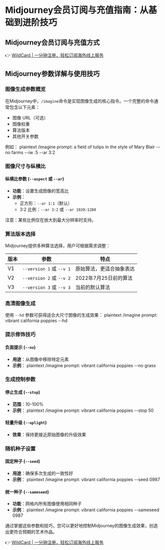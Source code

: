 # Midjourney会员订阅与充值指南：从基础到进阶技巧

## Midjourney会员订阅与充值方式

👉 [WildCard | 一分钟注册，轻松订阅海外线上服务](https://bbtdd.com/WildCard)

## Midjourney参数详解与使用技巧

### 图像生成参数概览

在Midjourney中，`/imagine`命令是实现图像生成的核心指令。一个完整的命令通常包含以下元素：
- 图像 URL（可选）
- 图像权重
- 算法版本
- 其他开关参数

例如：
plaintext
/imagine prompt:  a field of tulips in the style of Mary Blair --no farms --iw .5 --ar 3:2


### 图像尺寸与纵横比

#### 纵横比参数 (`--aspect` 或 `--ar`)
- **功能**：设置生成图像的宽高比
- **示例**：
  - 正方形：`--ar 1:1`（默认）
  - 3:2 比例：`--ar 3:2` 或 `--ar 1920:1280`

注意：某些比例仅在放大到最大分辨率时支持。

### 算法版本选择

Midjourney提供多种算法选择，用户可根据需求调整：

| 版本 | 参数 | 特点 |
|------|------|------|
| V1 | `--version 1` 或 `--v 1` | 原始算法，更适合抽象表达 |
| V2 | `--version 2` 或 `--v 2` | 2022年7月25日前的算法 |
| V3 | `--version 3` 或 `--v 3` | 当前的默认算法 |

### 高清图像生成

使用 `--hd` 参数可获得适合大尺寸图像的生成效果：
plaintext
/imagine prompt: vibrant california poppies --hd


### 提示修饰技巧

#### 负面提示 (`--no`)
- **用途**：从图像中移除特定元素
- **示例**：
plaintext
/imagine prompt: vibrant california poppies --no grass


### 生成控制参数

#### 停止生成 (`--stop`)
- **范围**：10-100%
- **示例**：
plaintext
/imagine prompt: vibrant california poppies --stop 50


#### 轻量升级 (`--uplight`)
- **效果**：保持更接近原始图像的升级效果

### 随机种子设置

#### 固定种子 (`--seed`)
- **用途**：确保多次生成的一致性好
- **示例**：
plaintext
/imagine prompt: vibrant california poppies --seed 0987


#### 统一种子 (`--sameseed`)
- **功能**：网格内所有图像使用相同种子
- **示例**：
plaintext
/imagine prompt: vibrant california poppies --sameseed 0987


通过掌握这些参数和技巧，您可以更好地控制Midjourney的图像生成效果，创造出更符合预期的艺术作品。

👉 [WildCard | 一分钟注册，轻松订阅海外线上服务](https://bbtdd.com/WildCard)